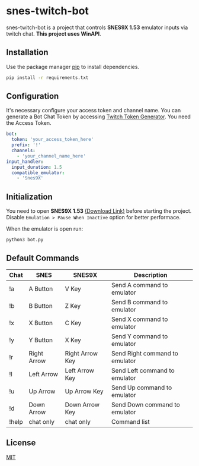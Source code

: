 # snes-twitch-bot 
snes-twitch-bot is a project that controls **SNES9X 1.53** emulator inputs via twitch chat. **This project uses WinAPI**. 

## Installation
Use the package manager [pip](https://pip.pypa.io/en/stable/) to install dependencies.

```bash
pip install -r requirements.txt
```

## Configuration
It's necessary configure your access token and channel name.
You can generate a Bot Chat Token by accessing [Twitch Token Generator](https://twitchtokengenerator.com/). You need the Access Token. 

```yaml
bot:
  token: 'your_access_token_here'
  prefix: '!'
  channels:
    - 'your_channel_name_here' 
input_handler:
  input_duration: 1.5
  compatible_emulator:
    - 'Snes9X'
```

## Initialization
You need to open **SNES9X 1.53** [(Download Link)](https://emulator.games/emulators/super-nintendo/snes9x-1-53/) before starting the project. Disable `Emulation > Pause When Inactive` option for better performace.

When the emulator is open run:
```bash
python3 bot.py
```

## Default Commands

| Chat  | SNES        | SNES9X          | Description                    |
|-------|-------------|-----------------|--------------------------------|
| !a    | A Button    | V Key           | Send A command to emulator     |
| !b    | B Button    | Z Key           | Send B command to emulator     |
| !x    | X Button    | C Key           | Send X command to emulator     |
| !y    | Y Button    | X Key           | Send Y command to emulator     |
| !r    | Right Arrow | Right Arrow Key | Send Right command to emulator |
| !l    | Left Arrow  | Left Arrow Key  | Send Left command to emulator  |
| !u    | Up Arrow    | Up Arrow Key    | Send Up command to emulator    |
| !d    | Down Arrow  | Down Arrow Key  | Send Down command to emulator  |
| !help | chat only   | chat only       | Command list                   |


## License
[MIT](https://choosealicense.com/licenses/mit/)
